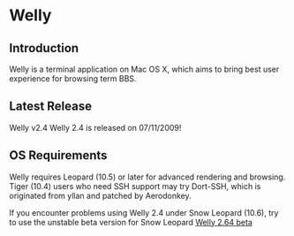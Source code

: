 Welly
=============

Introduction
-------------

Welly is a terminal application on Mac OS X, which aims to bring best user experience for browsing term BBS.

Latest Release
-------------

Welly v2.4 Welly 2.4 is released on 07/11/2009!

OS Requirements
-------------

Welly requires Leopard (10.5) or later for advanced rendering and browsing. Tiger (10.4) users who need SSH support may try Dort-SSH, which is originated from yllan and patched by Aerodonkey.

If you encounter problems using Welly 2.4 under Snow Leopard (10.6), try to use the unstable beta version for Snow Leopard [Welly 2.64 beta](http://welly.googlecode.com/files/Welly.v.2.64_beta.zip.)

